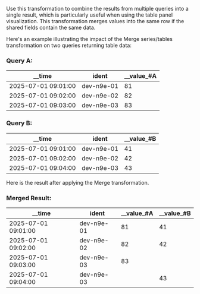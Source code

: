 Use this transformation to combine the results from multiple queries into a single result, which is particularly useful when using the table panel visualization. This transformation merges values into the same row if the shared fields contain the same data.

Here's an example illustrating the impact of the Merge series/tables transformation on two queries returning table data:

### Query A:

| \_\_time            | ident      | \_\_value\_#A |
| ------------------- | ---------- | ------------- |
| 2025-07-01 09:01:00 | dev-n9e-01 | 81            |
| 2025-07-01 09:02:00 | dev-n9e-02 | 82            |
| 2025-07-01 09:03:00 | dev-n9e-03 | 83            |

### Query B:

| \_\_time            | ident      | \_\_value\_#B |
| ------------------- | ---------- | ------------- |
| 2025-07-01 09:01:00 | dev-n9e-01 | 41            |
| 2025-07-01 09:02:00 | dev-n9e-02 | 42            |
| 2025-07-01 09:04:00 | dev-n9e-03 | 43            |

Here is the result after applying the Merge transformation.

### Merged Result:

| \_\_time            | ident      | \_\_value\_#A | \_\_value\_#B |
| ------------------- | ---------- | ------------- | ------------- |
| 2025-07-01 09:01:00 | dev-n9e-01 | 81            | 41            |
| 2025-07-01 09:02:00 | dev-n9e-02 | 82            | 42            |
| 2025-07-01 09:03:00 | dev-n9e-03 | 83            |               |
| 2025-07-01 09:04:00 | dev-n9e-03 |               | 43            |
